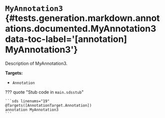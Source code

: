 [//]: # (DO NOT EDIT THIS FILE DIRECTLY. Instead, edit the corresponding stub file and execute `npm run docs:api`.)

# <code class="doc-symbol doc-symbol-annotation"></code> `MyAnnotation3` {#tests.generation.markdown.annotations.documented.MyAnnotation3 data-toc-label='[annotation] MyAnnotation3'}

Description of MyAnnotation3.

**Targets:**

- `Annotation`

??? quote "Stub code in `main.sdsstub`"

    ```sds linenums="19"
    @Targets([AnnotationTarget.Annotation])
    annotation MyAnnotation3
    ```
